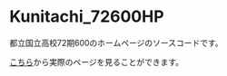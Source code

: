 # Kunitachi_72600HP
都立国立高校72期600のホームページのソースコードです。

[こちら](https://n-keisho.github.io/Kunitachi_72600HP/)から実際のページを見ることができます。
